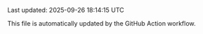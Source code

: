 Last updated: 2025-09-26 18:14:15 UTC

This file is automatically updated by the GitHub Action workflow.
